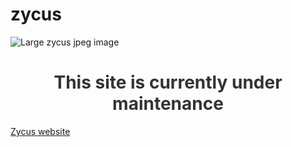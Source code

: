 # zycus

<!DOCTYPE html>
<html><head>
<title>Zycus - Maintenance</title>
<link rel="stylesheet" media="screen" href="https://dvz3vrza543jw.cloudfront.net/assets/frontend/slate-42f958e9ce0563a264bf2a43eef27de6.css">
</head>
<body data-variant="desktop" style="cursor: default;">


<main class="tiled" id="main">
<div class="section" id="header">
  <img src="https://workablehr.s3.amazonaws.com/uploads/account/logo/127022/large_zycus_jpeg_image.jpg" alt="Large zycus jpeg image">
</div>
<div class="section">
    <h1 style="text-align: center; color: #333333;">This site is currently under maintenance</h1>
</div>

</main>
<footer id="footer">

<a class="left" href="http://www.zycus.com">Zycus website</a>

</footer>




<!--

https://zycus-1.workable.com/

-->
</body></html>
